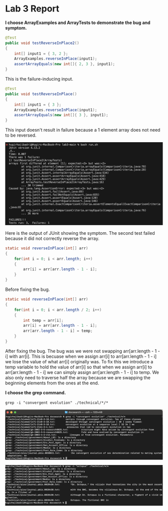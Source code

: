 # Lab 3 Report

**I choose ArrayExamples and ArrayTests to demonstrate the bug and symptom.**

```java
@Test
public void testReverseInPlace2()
{
    int[] input1 = { 3, 2 };
    ArrayExamples.reverseInPlace(input1);
    assertArrayEquals(new int[]{ 2, 3 }, input1);
}
```

This is the failure-inducing input.

```java
@Test
public void testReverseInPlace()
{
    int[] input1 = { 3 };
    ArrayExamples.reverseInPlace(input1);
    assertArrayEquals(new int[]{ 3 }, input1);
}
```

This input doesn't result in failure because a 1 element array does not need to be reversed.

![Symptom output](symptom_output.png)

Here is the output of JUnit showing the symptom. The second test failed because it did not correctly reverse the array.

```java
static void reverseInPlace(int[] arr)
{
    for(int i = 0; i < arr.length; i++)
    {
        arr[i] = arr[arr.length - 1 - i];
    }
}
```

Before fixing the bug.

```java
static void reverseInPlace(int[] arr)
{
    for(int i = 0; i < arr.length / 2; i++)
    {
        int temp = arr[i];
        arr[i] = arr[arr.length - 1 - i];
        arr[arr.length - 1 - i] = temp;
    }
}
```

After fixing the bug. The bug was we were not swapping arr[arr.length - 1 - i] with arr[i]. This is becuase when we assign arr[i] to arr[arr.length - 1 - i] we  lose the value of what arr[i] originally was. To fix this we introduce a temp variable to hold the value of arr[i] so that when we assign arr[i] to arr[arr.length - 1 - i] we can simply assign arr[arr.length - 1 - i] to temp. We also only need to traverse half the array because we are swapping the beginning elements from the ones at the end.

**I choose the grep command.**

`grep -i "convergent evolution" ./technical/*/*`

![Example 1](cmd1.png)

![Example 2](cmd2.png)

